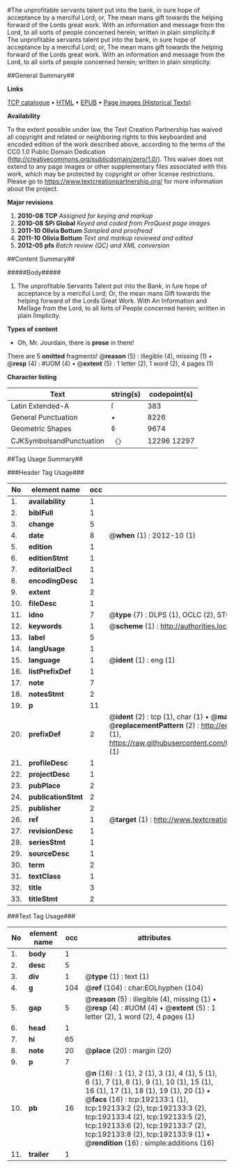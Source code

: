 #The unprofitable servants talent put into the bank, in sure hope of acceptance by a merciful Lord; or, The mean mans gift towards the helping forward of the Lords great work. With an information and message from the Lord, to all sorts of people concerned herein; written in plain simplicity.#
The unprofitable servants talent put into the bank, in sure hope of acceptance by a merciful Lord; or, The mean mans gift towards the helping forward of the Lords great work. With an information and message from the Lord, to all sorts of people concerned herein; written in plain simplicity.

##General Summary##

**Links**

[TCP catalogue](http://www.ota.ox.ac.uk/tcp/)  • 
[HTML](http://tei.it.ox.ac.uk/tcp/Texts-HTML/free/B10/B10222.html)  • 
[EPUB](http://tei.it.ox.ac.uk/tcp/Texts-EPUB/free/B10/B10222.epub) • 
[Page images (Historical Texts)](https://historicaltexts.jisc.ac.uk/eebo-80924968e)

**Availability**

To the extent possible under law, the Text Creation Partnership has waived all copyright and related or neighboring rights to this keyboarded and encoded edition of the work described above, according to the terms of the CC0 1.0 Public Domain Dedication (http://creativecommons.org/publicdomain/zero/1.0/). This waiver does not extend to any page images or other supplementary files associated with this work, which may be protected by copyright or other license restrictions. Please go to https://www.textcreationpartnership.org/ for more information about the project.

**Major revisions**

1. __2010-08__ __TCP__ *Assigned for keying and markup*
1. __2010-08__ __SPi Global__ *Keyed and coded from ProQuest page images*
1. __2011-10__ __Olivia Bottum__ *Sampled and proofread*
1. __2011-10__ __Olivia Bottum__ *Text and markup reviewed and edited*
1. __2012-05__ __pfs__ *Batch review (QC) and XML conversion*

##Content Summary##

#####Body#####

1. The unprofitable Servants Talent put into the Bank, in ſure hope of acceptance by a merciful Lord; Or, the mean mans Gift towards the helping forward of the Lords Great Work. With An Information and Meſſage from the Lord, to all ſorts of People concerned herein; written in plain ſimplicity.

**Types of content**

  * Oh, Mr. Jourdain, there is **prose** in there!

There are 5 **omitted** fragments! 
 @__reason__ (5) : illegible (4), missing (1)  •  @__resp__ (4) : #UOM (4)  •  @__extent__ (5) : 1 letter (2), 1 word (2), 4 pages (1)

**Character listing**


|Text|string(s)|codepoint(s)|
|---|---|---|
|Latin Extended-A|ſ|383|
|General Punctuation|•|8226|
|Geometric Shapes|◊|9674|
|CJKSymbolsandPunctuation|〈〉|12296 12297|

##Tag Usage Summary##

###Header Tag Usage###

|No|element name|occ|attributes|
|---|---|---|---|
|1.|__availability__|1||
|2.|__biblFull__|1||
|3.|__change__|5||
|4.|__date__|8| @__when__ (1) : 2012-10 (1)|
|5.|__edition__|1||
|6.|__editionStmt__|1||
|7.|__editorialDecl__|1||
|8.|__encodingDesc__|1||
|9.|__extent__|2||
|10.|__fileDesc__|1||
|11.|__idno__|7| @__type__ (7) : DLPS (1), OCLC (2), STC (2), EEBO-CITATION (1), VID (1)|
|12.|__keywords__|1| @__scheme__ (1) : http://authorities.loc.gov/ (1)|
|13.|__label__|5||
|14.|__langUsage__|1||
|15.|__language__|1| @__ident__ (1) : eng (1)|
|16.|__listPrefixDef__|1||
|17.|__note__|7||
|18.|__notesStmt__|2||
|19.|__p__|11||
|20.|__prefixDef__|2| @__ident__ (2) : tcp (1), char (1)  •  @__matchPattern__ (2) : ([0-9\-]+):([0-9IVX]+) (1), (.+) (1)  •  @__replacementPattern__ (2) : http://eebo.chadwyck.com/downloadtiff?vid=$1&page=$2 (1), https://raw.githubusercontent.com/textcreationpartnership/Texts/master/tcpchars.xml#$1 (1)|
|21.|__profileDesc__|1||
|22.|__projectDesc__|1||
|23.|__pubPlace__|2||
|24.|__publicationStmt__|2||
|25.|__publisher__|2||
|26.|__ref__|1| @__target__ (1) : http://www.textcreationpartnership.org/docs/. (1)|
|27.|__revisionDesc__|1||
|28.|__seriesStmt__|1||
|29.|__sourceDesc__|1||
|30.|__term__|2||
|31.|__textClass__|1||
|32.|__title__|3||
|33.|__titleStmt__|2||


###Text Tag Usage###

|No|element name|occ|attributes|
|---|---|---|---|
|1.|__body__|1||
|2.|__desc__|5||
|3.|__div__|1| @__type__ (1) : text (1)|
|4.|__g__|104| @__ref__ (104) : char:EOLhyphen (104)|
|5.|__gap__|5| @__reason__ (5) : illegible (4), missing (1)  •  @__resp__ (4) : #UOM (4)  •  @__extent__ (5) : 1 letter (2), 1 word (2), 4 pages (1)|
|6.|__head__|1||
|7.|__hi__|65||
|8.|__note__|20| @__place__ (20) : margin (20)|
|9.|__p__|7||
|10.|__pb__|16| @__n__ (16) : 1 (1), 2 (1), 3 (1), 4 (1), 5 (1), 6 (1), 7 (1), 8 (1), 9 (1), 10 (1), 15 (1), 16 (1), 17 (1), 18 (1), 19 (1), 20 (1)  •  @__facs__ (16) : tcp:192133:1 (1), tcp:192133:2 (2), tcp:192133:3 (2), tcp:192133:4 (2), tcp:192133:5 (2), tcp:192133:6 (2), tcp:192133:7 (2), tcp:192133:8 (2), tcp:192133:9 (1)  •  @__rendition__ (16) : simple:additions (16)|
|11.|__trailer__|1||
